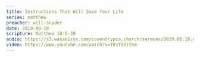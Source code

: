 ```yaml
---
title: Instructions That Will Save Your Life
series: matthew
preacher: will-snyder
date: 2019-08-18
scripture: Matthew 10:5-39
audio: https://s3.wasabisys.com/coventrypca.church/sermons/2019.08.18.A%20Instructions%20That%20Will%20Save%20-%20Will%20Snyder.mp3
video: https://www.youtube.com/watch?v=Y93fIUithm
---
```

